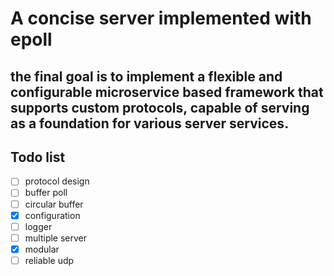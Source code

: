 # A concise server implemented with epoll

## the final goal is to implement a flexible and configurable microservice based framework that supports custom protocols, capable of serving as a foundation for various server services.

## Todo list
- [ ] protocol design
- [ ] buffer poll 
- [ ] circular buffer
- [x] configuration
- [ ] logger 
- [ ] multiple server
- [x] modular 
- [ ] reliable udp 
